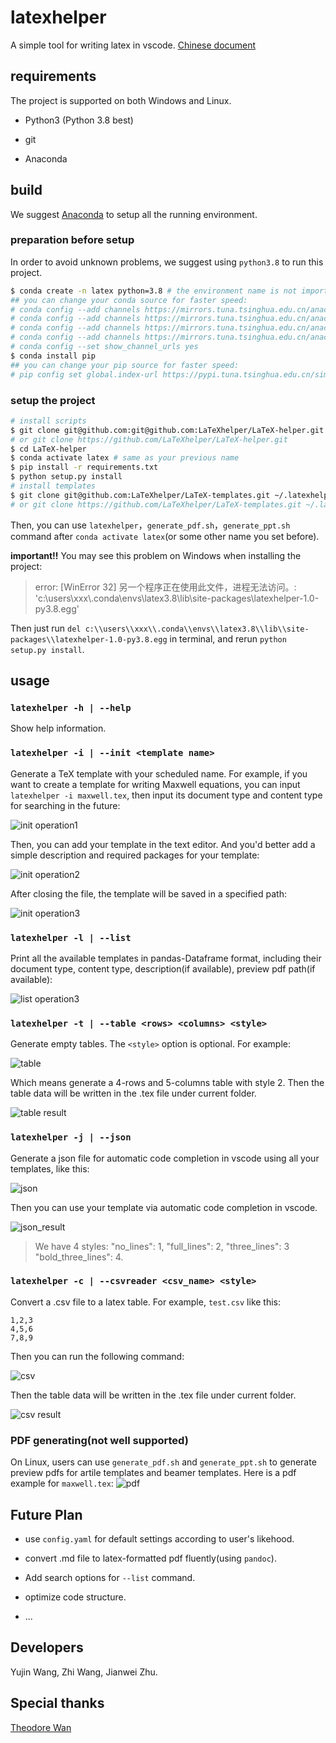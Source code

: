 # latexhelper

A simple tool for writing latex in vscode. [Chinese document](https://www.wolai.com/tx-leo/afrUuns8wW44AdERsoWasC)

## requirements

The project is supported on both Windows and Linux.

* Python3 (Python 3.8 best)

* git

* Anaconda

## build

We suggest [Anaconda](https://www.anaconda.com/) to setup all the running environment.

### preparation before setup

In order to avoid unknown problems, we suggest using `python3.8` to run this project.

```bash
$ conda create -n latex python=3.8 # the environment name is not important, you can choose other name, or you can just install in base
## you can change your conda source for faster speed:
# conda config --add channels https://mirrors.tuna.tsinghua.edu.cn/anaconda/pkgs/free/
# conda config --add channels https://mirrors.tuna.tsinghua.edu.cn/anaconda/pkgs/main/
# conda config --add channels https://mirrors.tuna.tsinghua.edu.cn/anaconda/cloud/pytorch/
# conda config --add channels https://mirrors.tuna.tsinghua.edu.cn/anaconda/cloud/conda-forge/
# conda config --set show_channel_urls yes
$ conda install pip
## you can change your pip source for faster speed:
# pip config set global.index-url https://pypi.tuna.tsinghua.edu.cn/simple
```

### setup the project

```bash
# install scripts
$ git clone git@github.com:git@github.com:LaTeXhelper/LaTeX-helper.git
# or git clone https://github.com/LaTeXhelper/LaTeX-helper.git
$ cd LaTeX-helper
$ conda activate latex # same as your previous name
$ pip install -r requirements.txt
$ python setup.py install
# install templates
$ git clone git@github.com:LaTeXhelper/LaTeX-templates.git ~/.latexhelper
# or git clone https://github.com/LaTeXhelper/LaTeX-templates.git ~/.latexhelper
```

Then, you can use `latexhelper`，`generate_pdf.sh`，`generate_ppt.sh` command after `conda activate latex`(or some other name you set before).

**important!!** You may see this problem on Windows when installing the project:
> error: [WinError 32] 另一个程序正在使用此文件，进程无法访问。: 'c:\\users\\xxx\\.conda\\envs\\latex3.8\\lib\\site-packages\\latexhelper-1.0-py3.8.egg'

Then just run `del c:\\users\\xxx\\.conda\\envs\\latex3.8\\lib\\site-packages\\latexhelper-1.0-py3.8.egg` in terminal, and rerun `python setup.py install`.

## usage

### `latexhelper -h | --help`

Show help information.

### `latexhelper -i | --init <template name>`

Generate a TeX template with your scheduled name. For example, if you want to create a template for writing Maxwell equations, you can input `latexhelper -i maxwell.tex`, then input its document type and content type for searching in the future:

![init operation1](picture/init.png)

Then, you can add your template in the text editor. And you'd better add a simple description and required packages for your template:

![init operation2](picture/editor.png)

After closing the file, the template will be saved in a specified path:

![init operation3](picture/saved.png)

### `latexhelper -l | --list`

Print all the available templates in  pandas-Dataframe format, including their document type, content type, description(if available), preview pdf path(if available):

![list operation3](picture/list.png)

### `latexhelper -t | --table <rows> <columns> <style>`

Generate empty tables. The `<style>` option is optional. For example:

![table](picture/table.png)

Which means generate a 4-rows and 5-columns table with style 2. Then the table data will be written in the .tex file under current folder.

![table result](picture/tex_table.png)

### `latexhelper -j | --json`

Generate a json file for automatic code completion in vscode using all your templates, like this:

![json](picture/json.png)

Then you can use your template via automatic code completion in vscode.

![json_result](picture/json_result.png)

> We have 4 styles: "no_lines": 1, "full_lines": 2, "three_lines": 3 "bold_three_lines": 4.

### `latexhelper -c | --csvreader <csv_name> <style>`

Convert a .csv file to a latex table. For example, `test.csv` like this:

```
1,2,3
4,5,6
7,8,9
```

Then you can run the following command:

![csv](picture/csv_result.png)

Then the table data will be written in the .tex file under current folder.

![csv result](picture/csv.png)

### PDF generating(not well supported)

On Linux, users can use `generate_pdf.sh` and `generate_ppt.sh` to generate preview pdfs for artile templates and beamer templates. Here is a pdf example for `maxwell.tex`:
![pdf](picture/pdf.png)

## Future Plan

* use `config.yaml` for default settings according to user's likehood.

* convert .md file to latex-formatted pdf fluently(using `pandoc`).

* Add search options for `--list` command.

* optimize code structure.

* ...

## Developers

Yujin Wang, Zhi Wang, Jianwei Zhu.

## Special thanks

[Theodore Wan](https://github.com/Wave7t)
